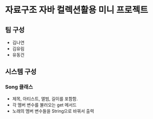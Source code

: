 # 자료구조 자바 컬렉션활용 미니 프로젝트

## **팀 구성**
- 김나연
- 김유림
- 유동건

## 시스템 구성
### Song 클래스
- 제목, 아티스트, 앨범, 길이를 포함함.
- 각 멤버 변수를 불러오는 get 메서드
- 노래의 멤버 변수들을 String으로 바꿔서 출력
